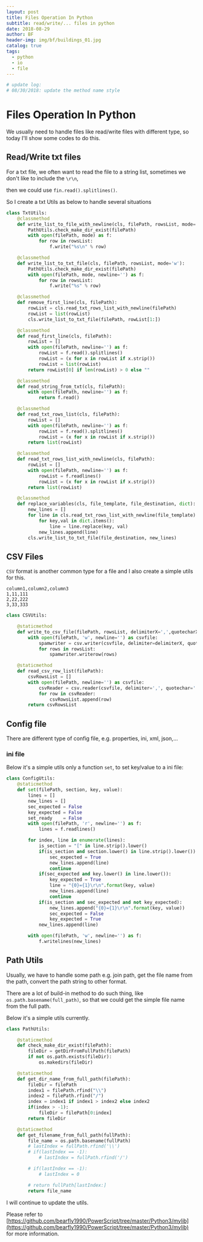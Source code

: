 ```yaml
---
layout: post
title: Files Operation In Python
subtitle: read/write/... files in python
date: 2018-08-29
author: BF
header-img: img/bf/buildings_01.jpg
catalog: true
tags:
  - python
  - io
  - file
---
```


```python
# update log:
# 08/30/2018: update the method name style
```

# Files Operation In Python

We usually need to handle files like read/write files with different type, so today I'll show some codes to do this.

## Read/Write txt files

For a txt file, we often want to read the file to a string list, sometimes we don't like to include the `\r\n`,

then we could use `fin.read().splitlines()`.

So I create a txt Utils as below to handle several situations

```python
class TxtUtils:
    @classmethod
    def write_list_to_file_with_newline(cls, filePath, rowsList, mode='w'):
        PathUtils.check_make_dir_exist(filePath)
        with open(filePath, mode) as f:
            for row in rowsList:
                f.write("%s\n" % row)

    @classmethod
    def write_list_to_txt_file(cls, filePath, rowsList, mode='w'):
        PathUtils.check_make_dir_exist(filePath)
        with open(filePath, mode, newline='') as f:
            for row in rowsList:
                f.write("%s" % row)

    @classmethod
    def remove_first_line(cls, filePath):
        rowList = cls.read_txt_rows_list_with_newline(filePath)
        rowList = list(rowList)
        cls.write_list_to_txt_file(filePath, rowList[1:])

    @classmethod
    def read_first_line(cls, filePath):
        rowList = []
        with open(filePath, newline='') as f:
            rowList = f.read().splitlines()
            rowList = (x for x in rowList if x.strip())
            rowList = list(rowList)
        return rowList[0] if len(rowList) > 0 else ""

    @classmethod
    def read_string_from_txt(cls, filePath):
        with open(filePath, newline='') as f:
            return f.read()

    @classmethod
    def read_txt_rows_list(cls, filePath):
        rowList = []
        with open(filePath, newline='') as f:
            rowList = f.read().splitlines()
            rowList = (x for x in rowList if x.strip())
        return list(rowList)

    @classmethod
    def read_txt_rows_list_with_newline(cls, filePath):
        rowList = []
        with open(filePath, newline='') as f:
            rowList = f.readlines()
            rowList = (x for x in rowList if x.strip())
        return list(rowList)

    @classmethod
    def replace_variables(cls, file_template, file_destination, dict):
        new_lines = []
        for line in cls.read_txt_rows_list_with_newline(file_template):
            for key,val in dict.items():
                line = line.replace(key, val)
            new_lines.append(line)
        cls.write_list_to_txt_file(file_destination, new_lines)
```

## CSV Files

`CSV` format is another common type for a file and I also create a simple utils for this.

```csv
column1,column2,column3
1,11,111
2,22,222
3,33,333
```

```python
class CSVUtils:

    @staticmethod
    def write_to_csv_file(filePath, rowsList, delimiterX=',',quotecharX=' ', quotingX=csv.QUOTE_MINIMAL):
        with open(filePath, 'w', newline='') as csvfile:
            spamwriter = csv.writer(csvfile, delimiter=delimiterX, quotechar=quotecharX, quoting=quotingX)
            for rows in rowsList:
                spamwriter.writerow(rows)

    @staticmethod
    def read_csv_row_list(filePath):
        csvRowsList = []
        with open(filePath, newline='') as csvfile:
            csvReader = csv.reader(csvfile, delimiter=',', quotechar='|')
            for row in csvReader:
                csvRowsList.append(row)
        return csvRowsList
```

## Config file

There are different type of config file, e.g. properties, ini, xml, json,...

### ini file

Below it's a simple utils only a function `set`, to set key/value to a ini file:

```python
class ConfigUtils:
    @staticmethod
    def set(filePath, section, key, value):
        lines = []
        new_lines = []
        sec_expected = False
        key_expected = False
        set_ready    = False
        with open(filePath, 'r', newline='') as f:
            lines = f.readlines()

        for index, line in enumerate(lines):
            is_section = "[" in line.strip().lower()
            if(is_section and section.lower() in line.strip().lower()):
                sec_expected = True
                new_lines.append(line)
                continue
            if(sec_expected and key.lower() in line.lower()):
                key_expected = True
                line = "{0}={1}\r\n".format(key, value)
                new_lines.append(line)
                continue
            if(is_section and sec_expected and not key_expected):
                new_lines.append("{0}={1}\r\n".format(key, value))
                sec_expected = False
                key_expected = True
            new_lines.append(line)

        with open(filePath, 'w', newline='') as f:
            f.writelines(new_lines)
```

## Path Utils

Usually, we have to handle some path e.g. join path, get the file name from the path, convert the path string to other format.

There are a lot of build-in method to do such thing, like `os.path.basename(full_path)`, so that we could get the simple file name from the full path.

Below it's a simple utils currently.

```python
class PathUtils:

    @staticmethod
    def check_make_dir_exist(filePath):
        fileDir = getDirFromFullPath(filePath)
        if not os.path.exists(fileDir):
            os.makedirs(fileDir)

    @staticmethod
    def get_dir_name_from_full_path(filePath):
        fileDir = filePath
        index1 = filePath.rfind("\\")
        index2 = filePath.rfind("/")
        index = index1 if index1 > index2 else index2
        if(index > -1):
            fileDir = filePath[0:index]
        return fileDir

    @staticmethod
    def get_filename_from_full_path(fullPath):
        file_name = os.path.basename(fullPath)
        # lastIndex = fullPath.rfind('\\')
        # if(lastIndex == -1):
            # lastIndex = fullPath.rfind('/')

        # if(lastIndex == -1):
            # lastIndex = 0

        # return fullPath[lastIndex:]
        return file_name
```

I will continue to update the utils.

Please refer to [https://github.com/bearfly1990/PowerScript/tree/master/Python3/mylib](https://github.com/bearfly1990/PowerScript/tree/master/Python3/mylib) for more information.
